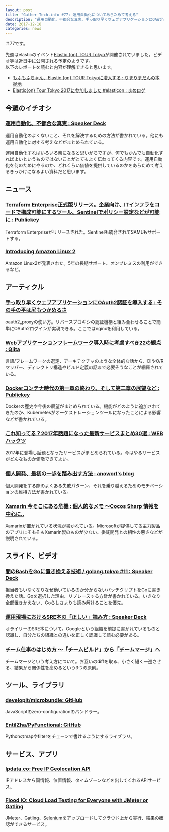 ```yaml
---
layout: post
title: "Gather-Tech.info #77: 運用自動化についてあらためて考える"
description: "運用自動化、不都合な真実、手っ取り早くウェブアプリケーションにOAuth2認証を導入する など"
date: 2017-12-18
categories: news
---
```


＃77です。

先週はelasticのイベント[Elastic {on} TOUR Tokyo](https://www.elastic.co/elasticon/tour/2017/tokyo)が開催されていました。ビデオ等は近日中に公開される予定のようです。  
以下のレポートを読むと内容が理解できると思います。

- [もふもふちゃん、Elastic {on} TOUR Tokyoに潜入する : りまりまだんの本拠地](http://rimarimadan.hatenablog.com/entry/2017/12/14/%E3%82%82%E3%81%B5%E3%82%82%E3%81%B5%E3%81%A1%E3%82%83%E3%82%93%E3%80%81Elastic_%7Bon%7D_TOUR_Tokyo%E3%81%AB%E6%BD%9C%E5%85%A5%E3%81%99%E3%82%8B)
- [Elastic{on} Tour Tokyo 2017に参加しました #elasticon : まめログ](http://mamelog.hatenablog.jp/entry/2017/12/16/123738)

## 今週のイチオシ

### [運用自動化、不都合な真実 : Speaker Deck](https://speakerdeck.com/opelab/20171212-automation)

運用自動化のよくないこと、それを解決するための方法が書かれている。他にも運用自動化に対する考えなどがまとめられている。

運用自動化すればいろいろ楽になると思いがちですが、何でもかんでも自動化すればよいというものではないことがとてもよく伝わってくる内容です。運用自動化を何のためにやるのか、どれくらい価値を提供しているのかをあらためて考えるきっかけになるよい資料だと思います。

## ニュース

### [Terraform Enterprise正式版リリース。企業向け、ITインフラをコードで構成可能にするツール、Sentinelでポリシー設定などが可能に : Publickey](http://www.publickey1.jp/blog/17/terraform_enterpriseitsentinel.html)

Terraform Enterpriseがリリースされた。Sentinelも統合されてSAMLもサポートする。

### [Introducing Amazon Linux 2](https://aws.amazon.com/jp/about-aws/whats-new/2017/12/introducing-amazon-linux-2/)

Amazon Linux2が発表された。5年の長期サポート、オンプレミスの利用ができるなど。

## アーティクル

### [手っ取り早くウェブアプリケーションにOAuth2認証を導入する : その手の平は尻もつかめるさ](http://moznion.hatenadiary.com/entry/2017/12/14/230945)

oauth2_proxyの使い方。リバースプロキシの認証機構と組み合わせることで簡単にOAuth2ログインが実現できる。ここではnginxを利用している。

### [Webアプリケーションフレームワーク導入時に考慮すべき22の観点 : Qiita](https://qiita.com/tmknom/items/08b69594e32a92bccee5)

言語/フレームワークの選定、アーキテクチャのような全体的な話から、DIやO/Rマッパー、ディレクトリ構造やビルド定義の話まで必要そうなことが網羅されている。

### [Dockerコンテナ時代の第一章の終わり、そして第二章の展望など : Publickey](http://www.publickey1.jp/blog/17/post_265.html)

Dockerの歴史や今後の展望がまとめられている。機能がどのように追加されてきたのか、Kubernetesがオーケストレーションツールになったことによる影響などが書かれている。

### [これ知ってる？2017年話題になった最新サービスまとめ30選 : WEBハックツ](http://www.kk3marketer.com/entry/17-service)

2017年に登場し話題となったサービスがまとめられている。今はやるサービスがどんなものか俯瞰できてよい。

### [個人開発、最初の一歩を踏み出す方法 : anoworl's blog](http://anoworl.hatenablog.com/entry/2017/12/11/235006)

個人開発をする際のよくある失敗パターン、それを乗り越えるためのモチベーションの維持方法が書かれている。

### [Xamarin 今そこにある危機 : 個人的なメモ 〜Cocos Sharp 情報を中心に‥](http://hiro128.hatenablog.jp/entry/2017/12/14/003633)

Xamarinが置かれている状況が書かれている。Microsoftが提供してる主力製品のアプリにそもそもXamarin製のものが少ない、委託開発との相性の悪さなどが説明されている。

## スライド、ビデオ

### [闇のBashをGoに置き換える技術 / golang.tokyo #11 : Speaker Deck](https://speakerdeck.com/nashiox/golang-dot-tokyo-number-11)

担当者もいなくなりなぜ動いているのか分からないバッチクリプトをGoに書き換えた話。Goを選択した理由、リプレースする方針が書かれている。いきなり全部置きかえない、Goらしさよりも読み解けることを優先。

### [運用現場におけるSRE本の「正しい」読み方 : Speaker Deck](https://speakerdeck.com/opelab/20171212-sre)

オライリーのSRE本について。Googleという組織を前提に書かれているものと認識し、自分たちの組織との違いを正しく認識して読む必要がある。

### [チーム仕事のはじめ方 〜「チームビルド」から「チームマージ」へ](https://www.slideshare.net/papanda/ss-82649633)

チームマージという考え方について。お互いのdiffを取る、小さく短く一巡させる、結果から関係性を高めるという3つの原則。

## ツール、ライブラリ

### [developit/microbundle: GitHub](https://github.com/developit/microbundle)

JavaScriptのzero-configurationのバンドラー。

### [EntilZha/PyFunctional: GitHub](https://github.com/EntilZha/PyFunctional)

Pythonのmapやfilterをチェーンで書けるようにするライブラリ。

## サービス、アプリ

### [Ipdata.co: Free IP Geolocation API](https://ipdata.co/index.html)

IPアドレスから国情報、位置情報、タイムゾーンなどを出してくれるAPIサービス。

### [Flood IO: Cloud Load Testing for Everyone with JMeter or Gatling](https://flood.io/)

JMeter、Gatling、Seleniumをアップロードしてクラウド上から実行、結果の確認ができるサービス。
